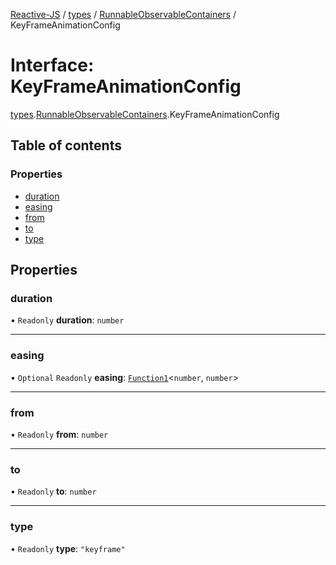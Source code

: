 [Reactive-JS](../README.md) / [types](../modules/types.md) / [RunnableObservableContainers](../modules/types.RunnableObservableContainers.md) / KeyFrameAnimationConfig

# Interface: KeyFrameAnimationConfig

[types](../modules/types.md).[RunnableObservableContainers](../modules/types.RunnableObservableContainers.md).KeyFrameAnimationConfig

## Table of contents

### Properties

- [duration](types.RunnableObservableContainers.KeyFrameAnimationConfig.md#duration)
- [easing](types.RunnableObservableContainers.KeyFrameAnimationConfig.md#easing)
- [from](types.RunnableObservableContainers.KeyFrameAnimationConfig.md#from)
- [to](types.RunnableObservableContainers.KeyFrameAnimationConfig.md#to)
- [type](types.RunnableObservableContainers.KeyFrameAnimationConfig.md#type)

## Properties

### duration

• `Readonly` **duration**: `number`

___

### easing

• `Optional` `Readonly` **easing**: [`Function1`](../modules/functions.md#function1)<`number`, `number`\>

___

### from

• `Readonly` **from**: `number`

___

### to

• `Readonly` **to**: `number`

___

### type

• `Readonly` **type**: ``"keyframe"``
